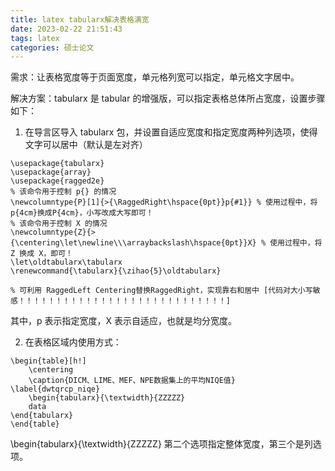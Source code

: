 ```yaml
---
title: latex tabularx解决表格满宽
date: 2023-02-22 21:51:43
tags: latex
categories: 硕士论文
---
```


需求：让表格宽度等于页面宽度，单元格列宽可以指定，单元格文字居中。

解决方案：tabularx 是 tabular 的增强版，可以指定表格总体所占宽度，设置步骤如下：

1. 在导言区导入 tabularx 包，并设置自适应宽度和指定宽度两种列选项，使得文字可以居中（默认是左对齐）

```
\usepackage{tabularx}
\usepackage{array}
\usepackage{ragged2e}
% 该命令用于控制 p{} 的情况
\newcolumntype{P}[1]{>{\RaggedRight\hspace{0pt}}p{#1}} % 使用过程中，将p{4cm}换成P{4cm}，小写改成大写即可！
% 该命令用于控制 X 的情况
\newcolumntype{Z}{>{\centering\let\newline\\\arraybackslash\hspace{0pt}}X} % 使用过程中，将Z 换成 X，即可！
\let\oldtabularx\tabularx
\renewcommand{\tabularx}{\zihao{5}\oldtabularx}

% 可利用 RaggedLeft Centering替换RaggedRight，实现靠右和居中 [代码对大小写敏感！！！！！！！！！！！！！！！！！！！！！！！！！！！！]
```

其中，p 表示指定宽度，X 表示自适应，也就是均分宽度。

2. 在表格区域内使用方式：

```
\begin{table}[h!]
    \centering
    \caption{DICM、LIME、MEF、NPE数据集上的平均NIQE值} \label{dwtqrcp_niqe}
    \begin{tabularx}{\textwidth}{ZZZZZ}
    data
\end{tabularx}
\end{table}
```

\begin{tabularx}{\textwidth}{ZZZZZ} 第二个选项指定整体宽度，第三个是列选项。
